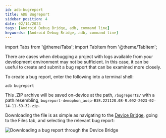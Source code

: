```yaml
---
id: adb-bugreport
title: ADB Bugreport
sidebar_position: 4
date: 02/14/2023
tags: [Android Debug Bridge, adb, command line]
keywords: [Android Debug Bridge, adb, command line]
---
```

import Tabs from '@theme/Tabs';
import TabItem from '@theme/TabItem';

There are cases when debugging a project with logs available from your development environment may not be sufficient. In this case, it can be useful to create and submit a bug report that can be examined more closely.

To create a bug report, enter the following into a terminal shell:

```shell
adb bugreport
```

This .ZIP archive will be saved on-device at the path, `/bugreports/` with a path resembling, `bugreport-demophon_aosp-B3E.221128.08-R.092-2023-02-14-11-59-32.zip`.

Downloading the file is as simple as navigating to the [Device Bridge](/versioned_docs/version-03-Jan-2023/guides/developer-tools/ml-hub/ml-hub-device-bridge), going to the Files tab, and selecting the relevant bug report:

![Downloading a bug report through the Device Bridge](/img/developer-tools/adb/adb-bugreport-files.png)
